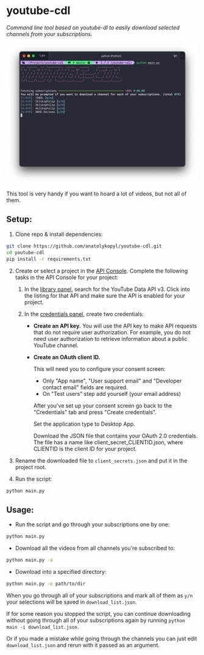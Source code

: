 # youtube-cdl
*Command line tool based on youtube-dl to easily download selected channels from your subscriptions.*

![Screenshot](screenshot.png)

This tool is very handy if you want to hoard a lot of videos, but not all of them.

## Setup:

1. Clone repo & install dependencies:
```bash
git clone https://github.com/anatolykopyl/youtube-cdl.git
cd youtube-cdl
pip install -r requirements.txt
```
2. Create or select a project in the [API Console](https://console.developers.google.com/). 
Complete the following tasks in the API Console for your project:
    
    1. In the [library panel](https://console.developers.google.com/apis/library), 
    search for the YouTube Data API v3. Click into the listing for that API and make 
    sure the API is enabled for your project.

    2. In the [credentials panel](https://console.developers.google.com/apis/credentials), 
    create two credentials:

        * **Create an API key.** You will use the API key to make API requests that 
        do not require user authorization. For example, you do not need user 
        authorization to retrieve information about a public YouTube channel.
        * **Create an OAuth client ID.** 
            
            This will need you to configure your 
            consent screen:

            * Only "App name", "User support email" and "Developer contact email" fields are required. 
            * On "Test users" step add yourself (your email address)

            After you've set up your consent screen go back to the "Credentials" tab
            and press "Create credentials".

            Set the application type to Desktop App.

            Download the JSON file that contains your OAuth 2.0 credentials. The file 
            has a name like client_secret_CLIENTID.json, where CLIENTID is the client ID 
            for your project.

3. Rename the downloaded file to `client_secrets.json` and put it in the project root.

4. Run the script:
```bash
python main.py
```

## Usage:

* Run the script and go through your subscriptions one by one:
```bash
python main.py
```

* Download all the videos from all channels you're subscribed to:
```bash
python main.py -a
```

* Download into a specified directory:
```bash
python main.py -o path/to/dir
```

When you go through all of your subscriptions and mark all of them as `y/n` your selections 
will be saved in `download_list.json`. 

If for some reason you stopped the script, you can 
continue downloading without going through all of your subscriptions again by running 
`python main -i download_list.json`. 

Or if you made a mistake while going through the channels you can just edit `download_list.json` 
and rerun with it passed as an argument.
